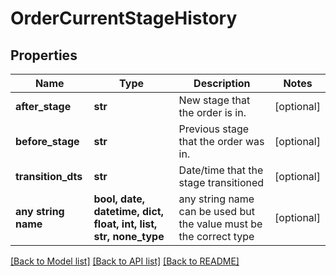 # OrderCurrentStageHistory


## Properties
Name | Type | Description | Notes
------------ | ------------- | ------------- | -------------
**after_stage** | **str** | New stage that the order is in. | [optional] 
**before_stage** | **str** | Previous stage that the order was in. | [optional] 
**transition_dts** | **str** | Date/time that the stage transitioned | [optional] 
**any string name** | **bool, date, datetime, dict, float, int, list, str, none_type** | any string name can be used but the value must be the correct type | [optional]

[[Back to Model list]](../README.md#documentation-for-models) [[Back to API list]](../README.md#documentation-for-api-endpoints) [[Back to README]](../README.md)


